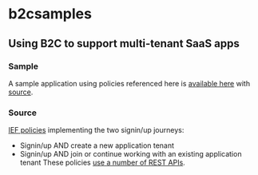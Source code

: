 # b2csamples

## Using B2C to support multi-tenant SaaS apps
### Sample
A sample application using policies referenced here is [available here](https://b2cmultitenant.azurewebsites.net) with [source](https://github.com/mrochon/b2csamples/tree/master/Apps/B2CMultiTenant).

### Source
[IEF policies](https://github.com/mrochon/b2csamples/tree/master/Policies/MultiTenant) implementing the two signin/up journeys:
- Signin/up AND create a new application tenant
- Signin/up AND join or continue working with an existing application tenant
These policies [use a number of REST APIs](https://github.com/mrochon/b2csamples/tree/master/REST).
